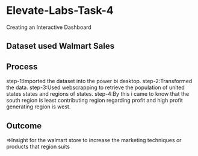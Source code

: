 # Elevate-Labs-Task-4
Creating an Interactive Dashboard
## Dataset used Walmart Sales
## Process 
step-1:Imported the dataset into the power bi desktop.
step-2:Transformed the data.
step-3:Used webscrapping to retrieve the population of united states states and regions of states.
step-4:By this i came to know that the south region is least contributing region regarding profit and high profit generating region is west.
## Outcome
=>Insight for the walmart store to increase the marketing techniques or products that region suits
